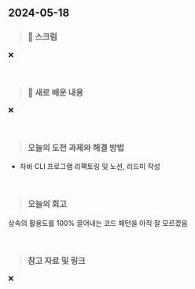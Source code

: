 ## 2024-05-18

> ### 📑 스크럼

❌



<br>

> ### 🤔 새로 배운 내용

❌

<br>

> ### 오늘의 도전 과제와 해결 방법

- 자바 CLI 프로그램 리팩토링 및 노션, 리드미 작성
    
<br>

> ### 오늘의 회고

상속의 활용도를 100% 끌어내는 코드 패턴을 아직 잘 모르겠음

<br>

> ### 참고 자료 및 링크

❌
